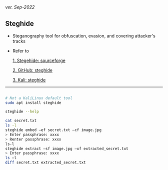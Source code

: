 <h6>ver. Sep-2022</h6>

<h2> Steghide</h2>

-   Steganography tool for obfuscation, evasion, and covering attacker's tracks

-   Refer to

    [1. Stegehide: sourceforge](https://steghide.sourceforge.net/)

    [2. GitHub: steghide](https://github.com/StefanoDeVuono/steghide)

    [3. Kali: steghide](https://www.kali.org/tools/steghide/)

---

```sh

# Not a KaliLinux default tool
sudo apt install steghide

steghide --help

cat secret.txt
ls -l
steghide embed –ef secret.txt –cf image.jpg
> Enter passphrase: xxxx
> Renter passphrase: xxxx
ls-l
steghide extract –sf image.jpg –xf extracted_secret.txt
> Enter passphrase: xxxx
ls –l
diff secret.txt extracted_secret.txt

```
